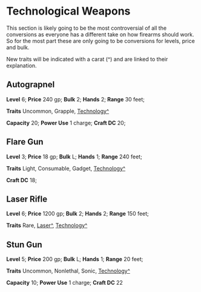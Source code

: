 # Technological Weapons

This section is likely going to be the most controversial of all the conversions as everyone has a different take on how firearms should work. So for the most part these are only going to be conversions for levels, price and bulk.

New traits will be indicated with a carat (^) and are linked to their explanation.

## Autograpnel

**Level** 6; **Price** 240 gp; **Bulk** 2; **Hands** 2; **Range** 30 feet;

**Traits** Uncommon, Grapple, [Technology^](/Traits/README.md#technology)

**Capacity** 20; **Power Use** 1 charge; **Craft DC** 20;

## Flare Gun

**Level** 3; **Price** 18 gp; **Bulk** L; **Hands** 1; **Range** 240 feet;

**Traits** Light, Consumable, Gadget, [Technology^](/Traits/README.md#technology)

**Craft DC** 18;

## Laser Rifle

**Level** 6; **Price** 1200 gp; **Bulk** 2; **Hands** 2; **Range** 150 feet;

**Traits** Rare, [Laser^](/Traits/README.md#laser), [Technology^](/Traits/README.md#technology)

## Stun Gun

**Level** 5; **Price** 200 gp; **Bulk** L; **Hands** 1; **Range** 20 feet;

**Traits** Uncommon, Nonlethal, Sonic, [Technology^](/Traits/README.md#technology)

**Capacity** 10; **Power Use** 1 charge; **Craft DC** 22
